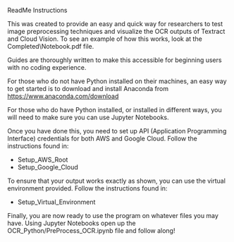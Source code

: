 ﻿ReadMe Instructions

This was created to provide an easy and quick way for researchers to test image preprocessing techniques and visualize the OCR outputs of Textract and Cloud Vision. To see an example of how this works, look at the Completed\Notebook.pdf file.

Guides are thoroughly written to make this accessible for beginning users with no coding experience.

For those who do not have Python installed on their machines, an easy way to get started is to download and install Anaconda from <https://www.anaconda.com/download> 

For those who do have Python installed, or installed in different ways, you will need to make sure you can use Jupyter Notebooks.

Once you have done this, you need to set up API (Application Programming Interface) credentials for both AWS and Google Cloud. Follow the instructions found in:

- Setup\_AWS\_Root
- Setup\_Google\_Cloud

To ensure that your output works exactly as shown, you can use the virtual environment provided. Follow the instructions found in:

- Setup\_Virtual\_Environment

Finally, you are now ready to use the program on whatever files you may have. Using Jupyter Notebooks open up the OCR\_Python/PreProcess\_OCR.ipynb file and follow along!
